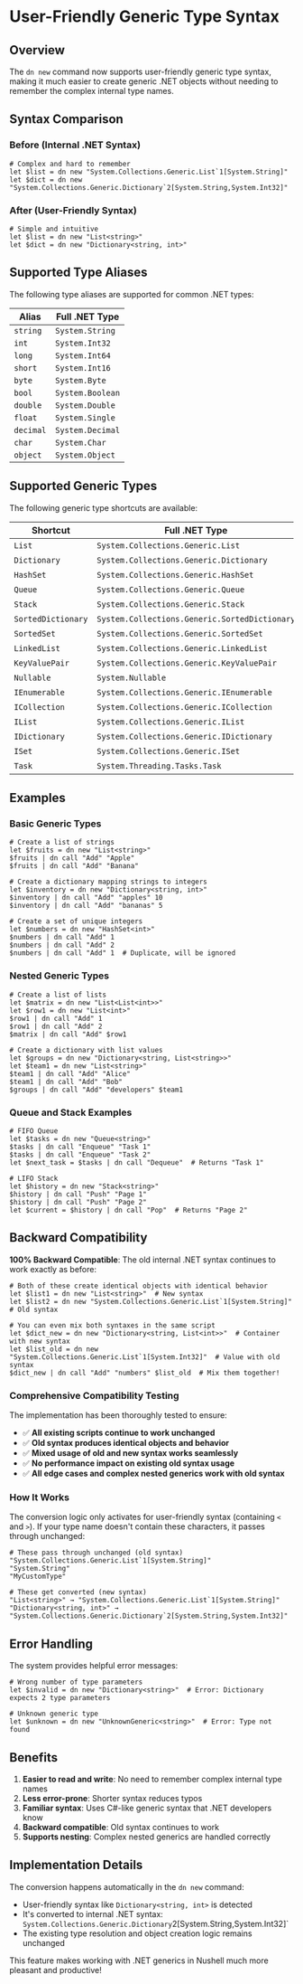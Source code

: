 # User-Friendly Generic Type Syntax

## Overview

The `dn new` command now supports user-friendly generic type syntax, making it much easier to create generic .NET objects without needing to remember the complex internal type names.

## Syntax Comparison

### Before (Internal .NET Syntax)
```nushell
# Complex and hard to remember
let $list = dn new "System.Collections.Generic.List`1[System.String]"
let $dict = dn new "System.Collections.Generic.Dictionary`2[System.String,System.Int32]"
```

### After (User-Friendly Syntax)
```nushell
# Simple and intuitive
let $list = dn new "List<string>"
let $dict = dn new "Dictionary<string, int>"
```

## Supported Type Aliases

The following type aliases are supported for common .NET types:

| Alias     | Full .NET Type    |
|-----------|-------------------|
| `string`  | `System.String`   |
| `int`     | `System.Int32`    |
| `long`    | `System.Int64`    |
| `short`   | `System.Int16`    |
| `byte`    | `System.Byte`     |
| `bool`    | `System.Boolean`  |
| `double`  | `System.Double`   |
| `float`   | `System.Single`   |
| `decimal` | `System.Decimal`  |
| `char`    | `System.Char`     |
| `object`  | `System.Object`   |

## Supported Generic Types

The following generic type shortcuts are available:

| Shortcut           | Full .NET Type                                    | Parameters |
|--------------------|---------------------------------------------------|------------|
| `List`             | `System.Collections.Generic.List`                | 1          |
| `Dictionary`       | `System.Collections.Generic.Dictionary`          | 2          |
| `HashSet`          | `System.Collections.Generic.HashSet`             | 1          |
| `Queue`            | `System.Collections.Generic.Queue`               | 1          |
| `Stack`            | `System.Collections.Generic.Stack`               | 1          |
| `SortedDictionary` | `System.Collections.Generic.SortedDictionary`    | 2          |
| `SortedSet`        | `System.Collections.Generic.SortedSet`           | 1          |
| `LinkedList`       | `System.Collections.Generic.LinkedList`          | 1          |
| `KeyValuePair`     | `System.Collections.Generic.KeyValuePair`        | 2          |
| `Nullable`         | `System.Nullable`                                 | 1          |
| `IEnumerable`      | `System.Collections.Generic.IEnumerable`         | 1          |
| `ICollection`      | `System.Collections.Generic.ICollection`         | 1          |
| `IList`            | `System.Collections.Generic.IList`               | 1          |
| `IDictionary`      | `System.Collections.Generic.IDictionary`         | 2          |
| `ISet`             | `System.Collections.Generic.ISet`                | 1          |
| `Task`             | `System.Threading.Tasks.Task`                     | 1          |

## Examples

### Basic Generic Types

```nushell
# Create a list of strings
let $fruits = dn new "List<string>"
$fruits | dn call "Add" "Apple"
$fruits | dn call "Add" "Banana"

# Create a dictionary mapping strings to integers
let $inventory = dn new "Dictionary<string, int>"
$inventory | dn call "Add" "apples" 10
$inventory | dn call "Add" "bananas" 5

# Create a set of unique integers
let $numbers = dn new "HashSet<int>"
$numbers | dn call "Add" 1
$numbers | dn call "Add" 2
$numbers | dn call "Add" 1  # Duplicate, will be ignored
```

### Nested Generic Types

```nushell
# Create a list of lists
let $matrix = dn new "List<List<int>>"
let $row1 = dn new "List<int>"
$row1 | dn call "Add" 1
$row1 | dn call "Add" 2
$matrix | dn call "Add" $row1

# Create a dictionary with list values
let $groups = dn new "Dictionary<string, List<string>>"
let $team1 = dn new "List<string>"
$team1 | dn call "Add" "Alice"
$team1 | dn call "Add" "Bob"
$groups | dn call "Add" "developers" $team1
```

### Queue and Stack Examples

```nushell
# FIFO Queue
let $tasks = dn new "Queue<string>"
$tasks | dn call "Enqueue" "Task 1"
$tasks | dn call "Enqueue" "Task 2"
let $next_task = $tasks | dn call "Dequeue"  # Returns "Task 1"

# LIFO Stack
let $history = dn new "Stack<string>"
$history | dn call "Push" "Page 1"
$history | dn call "Push" "Page 2"
let $current = $history | dn call "Pop"  # Returns "Page 2"
```

## Backward Compatibility

**100% Backward Compatible**: The old internal .NET syntax continues to work exactly as before:

```nushell
# Both of these create identical objects with identical behavior
let $list1 = dn new "List<string>"  # New syntax
let $list2 = dn new "System.Collections.Generic.List`1[System.String]"  # Old syntax

# You can even mix both syntaxes in the same script
let $dict_new = dn new "Dictionary<string, List<int>>"  # Container with new syntax
let $list_old = dn new "System.Collections.Generic.List`1[System.Int32]"  # Value with old syntax
$dict_new | dn call "Add" "numbers" $list_old  # Mix them together!
```

### Comprehensive Compatibility Testing

The implementation has been thoroughly tested to ensure:

- ✅ **All existing scripts continue to work unchanged**
- ✅ **Old syntax produces identical objects and behavior**
- ✅ **Mixed usage of old and new syntax works seamlessly**
- ✅ **No performance impact on existing old syntax usage**
- ✅ **All edge cases and complex nested generics work with old syntax**

### How It Works

The conversion logic only activates for user-friendly syntax (containing `<` and `>`). If your type name doesn't contain these characters, it passes through unchanged:

```nushell
# These pass through unchanged (old syntax)
"System.Collections.Generic.List`1[System.String]"
"System.String"
"MyCustomType"

# These get converted (new syntax)  
"List<string>" → "System.Collections.Generic.List`1[System.String]"
"Dictionary<string, int>" → "System.Collections.Generic.Dictionary`2[System.String,System.Int32]"
```

## Error Handling

The system provides helpful error messages:

```nushell
# Wrong number of type parameters
let $invalid = dn new "Dictionary<string>"  # Error: Dictionary expects 2 type parameters

# Unknown generic type
let $unknown = dn new "UnknownGeneric<string>"  # Error: Type not found
```

## Benefits

1. **Easier to read and write**: No need to remember complex internal type names
2. **Less error-prone**: Shorter syntax reduces typos
3. **Familiar syntax**: Uses C#-like generic syntax that .NET developers know
4. **Backward compatible**: Old syntax continues to work
5. **Supports nesting**: Complex nested generics are handled correctly

## Implementation Details

The conversion happens automatically in the `dn new` command:
- User-friendly syntax like `Dictionary<string, int>` is detected
- It's converted to internal .NET syntax: `System.Collections.Generic.Dictionary`2[System.String,System.Int32]`
- The existing type resolution and object creation logic remains unchanged

This feature makes working with .NET generics in Nushell much more pleasant and productive! 